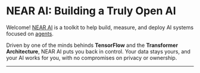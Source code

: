 # NEAR AI: Building a Truly Open AI

Welcome! [NEAR AI](https://near.ai) is a toolkit to help build, measure, and deploy AI systems focused on [agents](./agents/quickstart.md).

Driven by one of the minds behinds **TensorFlow** and the **Transformer Architecture**, NEAR AI puts you back in control. Your data stays yours, and your AI works for you, with no compromises on privacy or ownership.

---

<!DOCTYPE html>
<html>
<head>
    <script>
    // Auth constants matching demo
    const MESSAGE = 'Welcome to NEAR AI Hub!';
    const RECIPIENT = 'ai.near';
    const AUTH_COOKIE_NAME = 'near_ai_auth';
    const SIGN_IN_CALLBACK_PATH = '/sign-in/callback';
    const SIGN_IN_RESTORE_URL_KEY = 'signInRestoreUrl';
    const SIGN_IN_NONCE_KEY = 'signInNonce';
    const AUTH_NEAR_URL = 'https://auth.near.ai';

    // Generate nonce using timestamp like demo
    function generateNonce() {
        const nonce = Date.now().toString();
        return nonce.padStart(32, '0');
    }

    function signInWithNear() {
        const nonce = generateNonce();

        // Store current URL to restore after sign in
        localStorage.setItem(
            SIGN_IN_RESTORE_URL_KEY,
            `${location.pathname}${location.search}`
        );

        localStorage.setItem(SIGN_IN_NONCE_KEY, nonce);

        // Small delay to ensure storage is set
        setTimeout(() => {
            redirectToAuthNearLink(
                MESSAGE,
                RECIPIENT,
                nonce,
                returnSignInCallbackUrl()
            );
        }, 10);
    }

    function returnSignInCallbackUrl() {
        return location.origin + SIGN_IN_CALLBACK_PATH;
    }

    function returnSignInNonce() {
        return localStorage.getItem(SIGN_IN_NONCE_KEY);
    }

    function clearSignInNonce() {
        return localStorage.removeItem(SIGN_IN_NONCE_KEY);
    }

    function returnUrlToRestoreAfterSignIn() {
        const url = localStorage.getItem(SIGN_IN_RESTORE_URL_KEY) || '/';
        if (url.startsWith(SIGN_IN_CALLBACK_PATH)) return '/';
        return url;
    }

    function createAuthNearLink(
        message,
        recipient,
        nonce,
        callbackUrl
    ) {
        const urlParams = new URLSearchParams({
            message,
            recipient, 
            nonce,
            callbackUrl
        });

        return `${AUTH_NEAR_URL}/?${urlParams.toString()}`;
    }

    function redirectToAuthNearLink(
        message,
        recipient,
        nonce, 
        callbackUrl
    ) {
        const url = createAuthNearLink(message, recipient, nonce, callbackUrl);
        window.location.href = url;
    }

    function extractSignatureFromHashParams() {
        const hashParams = new URLSearchParams(location.hash.substring(1));
        
        if (!hashParams.get('signature')) {
            return null;
        }

        return {
            accountId: hashParams.get('accountId'),
            publicKey: hashParams.get('publicKey'),
            signature: hashParams.get('signature')
        };
    }

    // Handle callback
    async function handleCallback() {
        if (window.location.pathname.endsWith(SIGN_IN_CALLBACK_PATH)) {
            try {
                const hashParams = extractSignatureFromHashParams();
                const nonce = returnSignInNonce();
                
                if (!hashParams || !nonce) {
                    throw new Error('Invalid auth params');
                }

                const auth = {
                    account_id: hashParams.accountId,
                    public_key: hashParams.publicKey,
                    signature: hashParams.signature,
                    message: MESSAGE,
                    recipient: RECIPIENT,
                    nonce: nonce
                };

                // Store auth
                document.cookie = `${AUTH_COOKIE_NAME}=${JSON.stringify(auth)}; path=/; max-age=3600`;
                
                // Clear nonce
                clearSignInNonce();
                
                // Redirect back
                const restoreUrl = returnUrlToRestoreAfterSignIn();
                // Handle docs path
                window.location.href = restoreUrl.startsWith('/') ? 
                    window.location.origin + '/nearai' + restoreUrl : 
                    restoreUrl;
            } catch (error) {
                console.error('Auth error:', error);
                window.location.href = window.location.origin + '/nearai/';
            }
        }
    }

    // Initialize
    window.addEventListener('load', () => {
        handleCallback();
    });
    </script>
    <style>
        .agent-iframe {
            width: 100%;
            height: 600px;
            border: none;
            border-radius: 8px;
            box-shadow: 0 2px 8px rgba(0, 0, 0, 0.1);
        }
        .connect-btn {
            display: inline-block;
            padding: 8px 16px;
            margin-bottom: 16px;
            background: #00C08B;
            color: white;
            border: none;
            border-radius: 4px;
            cursor: pointer;
            font-size: 14px;
        }
        .connect-btn:hover {
            background: #00B081;
        }
    </style>
    
</head>
<body>
    <button id="connect-btn" class="connect-btn" onclick="signInWithNear()">Sign In</button>
    <iframe 
        class="agent-iframe"
        sandbox="allow-scripts allow-popups allow-same-origin allow-forms"
        title="NEAR AI Agent">
    </iframe>
</body>
</html>

<div class="grid cards" markdown>

-   :material-robot-happy: __NEAR AI Agents__

    ---

    Autonomous system that can interact with you and use
    tools to solve tasks

    <span style="display: flex; justify-content: space-between;">
    [:material-clock-fast: Quickstart](./agents/quickstart.md)
    [:material-file-chart: Registry](./agents/registry.md)
    [:material-tools: Tools](./agents/env/tools.md)
    </span>

-   :material-tooltip-text: __AI Models__

    ---

    Best in class AI models that you can use and fine-tune to solve
    your tasks

    <span style="display: flex; justify-content: space-between;">
    [:material-chart-areaspline: Benchmarks](./models/benchmarks_and_evaluations.md)
    [:material-tune: Fine-Tuning](./models/fine_tuning.md)
    </span>


-   :material-web: __Developer Hub__ :octicons-link-external-16:

    ---

    NEAR AI developer hub where you can discover and deploy agents, datasets, and models with ease. 

    <span style="display: flex; justify-content: space-between;">
    [:material-robot-happy: Agents](https://app.near.ai/agents)
    [:material-cogs: Models](https://app.near.ai/models)
    [:material-database: Datasets](https://app.near.ai/agents)
    </span>

-   :material-lightbulb-group: __Community__ :octicons-link-external-16:

    ---

    Join our community! Get help and contribute to the future of AI

    [:simple-telegram: Community](https://t.me/nearaialpha)

</div>

---

!!! warning "Alpha"

    NEAR AI is currently in `alpha` - we're building something special and shipping new features every day! Want to help shape the future of AI? Join our community and contribute! 🚀

    - 🐛 [Report bugs and suggest features](https://github.com/nearai/nearai/issues)
    - 💻 [Submit pull requests](https://github.com/nearai/nearai/pulls)
    - 📖 [Improve documentation](contributing.md/#contribute-documentation)
    - 🤝 [Help other users in the community](https://t.me/nearaialpha)
    - 🌟 [Star our repository](https://github.com/nearai/nearai)

    Check out our [contributing guide](contributing.md) to get started.

